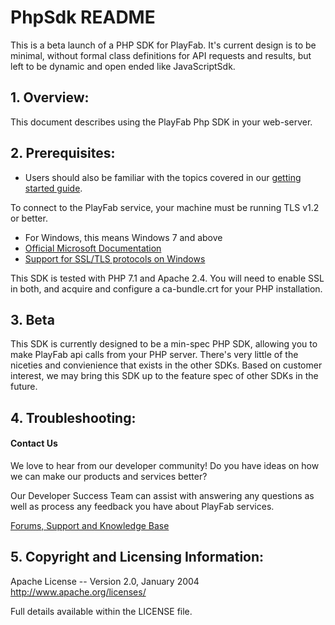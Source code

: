 # PhpSdk README

This is a beta launch of a PHP SDK for PlayFab. It's current design is to be minimal, without formal class definitions for API requests and results, but left to be dynamic and open ended like JavaScriptSdk.


## 1. Overview:

This document describes using the PlayFab Php SDK in your web-server.


## 2. Prerequisites:

* Users should also be familiar with the topics covered in our [getting started guide](https://playfab.com/docs/getting-started-with-playfab/).

To connect to the PlayFab service, your machine must be running TLS v1.2 or better.
* For Windows, this means Windows 7 and above
* [Official Microsoft Documentation](https://msdn.microsoft.com/en-us/library/windows/desktop/aa380516%28v=vs.85%29.aspx)
* [Support for SSL/TLS protocols on Windows](http://blogs.msdn.com/b/kaushal/archive/2011/10/02/support-for-ssl-tls-protocols-on-windows.aspx)

This SDK is tested with PHP 7.1 and Apache 2.4.  You will need to enable SSL in both, and acquire and configure a ca-bundle.crt for your PHP installation.

## 3. Beta

This SDK is currently designed to be a min-spec PHP SDK, allowing you to make PlayFab api calls from your PHP server.  There's very little of the niceties and convienience that exists in the other SDKs.  Based on customer interest, we may bring this SDK up to the feature spec of other SDKs in the future.


## 4. Troubleshooting:

#### Contact Us
We love to hear from our developer community! 
Do you have ideas on how we can make our products and services better? 

Our Developer Success Team can assist with answering any questions as well as process any feedback you have about PlayFab services.

[Forums, Support and Knowledge Base](https://community.playfab.com/index.html)

## 5. Copyright and Licensing Information:

  Apache License -- 
  Version 2.0, January 2004
  http://www.apache.org/licenses/

  Full details available within the LICENSE file.
